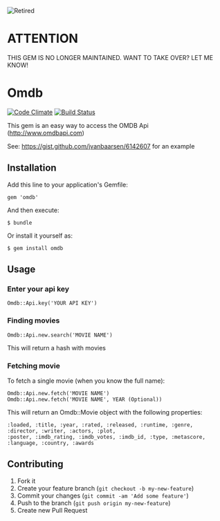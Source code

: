 ![Retired](https://img.shields.io/badge/maintenance-retired-red.svg)
# ATTENTION

THIS GEM IS NO LONGER MAINTAINED. WANT TO TAKE OVER? LET ME KNOW!

# Omdb
[![Code Climate](https://codeclimate.com/github/jvanbaarsen/omdb.png)](https://codeclimate.com/github/jvanbaarsen/omdb)
[![Build Status](https://travis-ci.org/jvanbaarsen/omdb.png?branch=master)](https://travis-ci.org/jvanbaarsen/omdb)

This gem is an easy way to access the OMDB Api (http://www.omdbapi.com)

See: https://gist.github.com/jvanbaarsen/6142607 for an example

## Installation

Add this line to your application's Gemfile:

    gem 'omdb'

And then execute:

    $ bundle

Or install it yourself as:

    $ gem install omdb

## Usage

### Enter your api key
	Omdb::Api.key('YOUR API KEY')


### Finding movies

    Omdb::Api.new.search('MOVIE NAME')

This will return a hash with movies

### Fetching movie
To fetch a single movie (when you know the full name):

    Omdb::Api.new.fetch('MOVIE NAME')
    Omdb::Api.new.fetch('MOVIE NAME', YEAR (Optional))

This will return an Omdb::Movie object with the following properties:

    :loaded, :title, :year, :rated, :released, :runtime, :genre, :director, :writer, :actors, :plot,
    :poster, :imdb_rating, :imdb_votes, :imdb_id, :type, :metascore, :language, :country, :awards

## Contributing

1. Fork it
2. Create your feature branch (`git checkout -b my-new-feature`)
3. Commit your changes (`git commit -am 'Add some feature'`)
4. Push to the branch (`git push origin my-new-feature`)
5. Create new Pull Request

